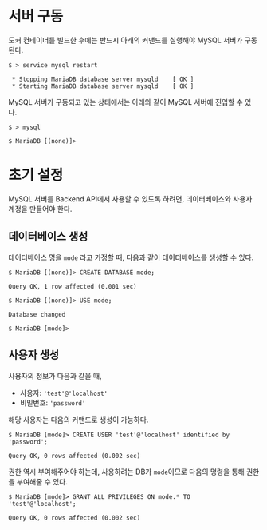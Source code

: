 # 서버 구동

도커 컨테이너를 빌드한 후에는 반드시 아래의 커맨드를 실행해야 MySQL 서버가 구동된다.

```shell
$ > service mysql restart

 * Stopping MariaDB database server mysqld    [ OK ]
 * Starting MariaDB database server mysqld    [ OK ]
```

MySQL 서버가 구동되고 있는 상태에서는 아래와 같이 MySQL 서버에 진입할 수 있다.

```shell
$ > mysql

$ MariaDB [(none)]>
```

# 초기 설정

MySQL 서버를 Backend API에서 사용할 수 있도록 하려면, 데이터베이스와 사용자 계정을 만들어야 한다.

## 데이터베이스 생성

데이터베이스 명을 `mode` 라고 가정할 때, 다음과 같이 데이터베이스를 생성할 수 있다.

```shell
$ MariaDB [(none)]> CREATE DATABASE mode;

Query OK, 1 row affected (0.001 sec)
```

```shell
$ MariaDB [(none)]> USE mode;

Database changed
```

```shell
$ MariaDB [mode]>
```

## 사용자 생성

사용자의 정보가 다음과 같을 때,

* 사용자: `'test'@'localhost'`
* 비밀번호: `'password'`

해당 사용자는 다음의 커맨드로 생성이 가능하다.

```shell
$ MariaDB [mode]> CREATE USER 'test'@'localhost' identified by 'password';

Query OK, 0 rows affected (0.002 sec)
```

권한 역시 부여해주어야 하는데, 사용하려는 DB가 `mode`이므로 다음의 명령을 통해 권한을 부여해줄 수 있다.

```shell
$ MariaDB [mode]> GRANT ALL PRIVILEGES ON mode.* TO 'test'@'localhost';

Query OK, 0 rows affected (0.002 sec)
```